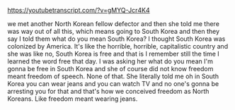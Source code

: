 https://youtubetranscript.com/?v=gMYQ-Jcr4K4

 we met another North Korean fellow defector and then she told me there was way out of all this, which means going to South Korea and then they say I told them what do you mean South Korea? I thought South Korea was colonized by America. It's like the horrible, horrible, capitalistic country and she was like no, South Korea is free and that is I remember still the time I learned the word free that day. I was asking her what do you mean I'm gonna be free in South Korea and she of course did not know freedom meant freedom of speech. None of that. She literally told me oh in South Korea you can wear jeans and you can watch TV and no one's gonna be arresting you for that and that's how we conceived freedom as North Koreans. Like freedom meant wearing jeans.